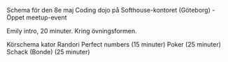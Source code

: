 Schema för den 8e maj
Coding dojo på Softhouse-kontoret (Göteborg) - Öppet meetup-event

Emily intro, 20 minuter. Kring övningsformen.

Körschema kator
Randori
Perfect numbers (15 minuter)
Poker (25 minuter)
Schack (Bonde) (25 minuter)
